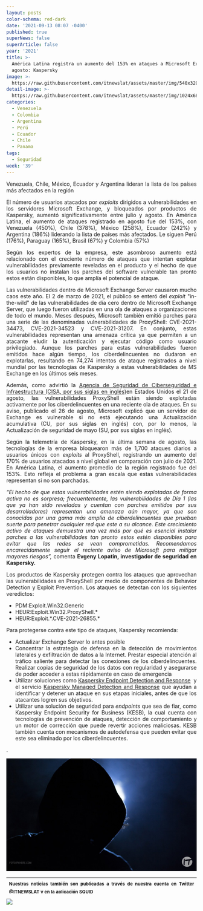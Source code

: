 ```yaml
---
layout: posts
color-schema: red-dark
date: '2021-09-13 08:07 -0400'
published: true
superNews: false
superArticle: false
year: '2021'
title: >-
  América Latina registra un aumento del 153% en ataques a Microsoft Exchange en
  agosto: Kaspersky
image: >-
  https://raw.githubusercontent.com/itnewslat/assets/master/img/540x320/Ataque-de-Hackers-p.jpg
detail-image: >-
  https://raw.githubusercontent.com/itnewslat/assets/master/img/1024x680/Ataque-de-Hackers-g.jpg
categories:
  - Venezuela
  - Colombia
  - Argentina
  - Perú
  - Ecuador
  - Chile
  - Panama
tags:
  - Seguridad
week: '39'
---
```

<p style="text-align: justify;">Venezuela, Chile, México, Ecuador y Argentina lideran la lista de los países más afectados en la región</p>
<p style="text-align: justify;">El número de usuarios atacados por <em>exploits </em>dirigidos a vulnerabilidades en los servidores Microsoft Exchange, y bloqueados por productos de Kaspersky, aumentó significativamente entre julio y agosto. En América Latina, el aumento de ataques registrado en agosto fue del 153%, con Venezuela (450%), Chile (378%), México (258%), Ecuador (242%) y Argentina (186%) liderando la lista de países más afectados. Le siguen Perú (176%), Paraguay (165%), Brasil (67%) y Colombia (57%)</p>
<p style="text-align: justify;">Según los expertos de la empresa, este asombroso aumento está relacionado con el creciente número de ataques que intentan explotar vulnerabilidades previamente reveladas en el producto y el hecho de que los usuarios no instalan los parches del software vulnerable tan pronto estos están disponibles, lo que amplía el potencial de ataque.</p>
<p style="text-align: justify;">Las vulnerabilidades dentro de Microsoft Exchange Server causaron mucho caos este año. El 2 de marzo de 2021, el público se enteró del <em>exploit </em>"in-the-wild" de las vulnerabilidades de día cero dentro de Microsoft Exchange Server, que luego fueron utilizadas en una ola de ataques a organizaciones de todo el mundo. Meses después, Microsoft también emitió parches para una serie de las denominadas vulnerabilidades de ProxyShell: CVE-2021-34473, CVE-2021-34523 y CVE-2021-31207. En conjunto, estas vulnerabilidades representan una amenaza crítica ya que permiten a un atacante eludir la autenticación y ejecutar código como usuario privilegiado. Aunque los parches para estas vulnerabilidades fueron emitidos hace algún tiempo, los ciberdelincuentes no dudaron en explotarlas, resultando en 74,274 intentos de ataque registrados a nivel mundial por las tecnologías de Kaspersky a estas vulnerabilidades de MS Exchange en los últimos seis meses.</p>
<p style="text-align: justify;">Además, como advirtió la <a href="https://us-cert.cisa.gov/ncas/current-activity/2021/08/21/urgent-protect-against-active-exploitation-proxyshell">Agencia de Seguridad de Ciberseguridad e Infraestructura (CISA, por sus siglas en inglés)</a>en Estados Unidos el 21 de agosto, las vulnerabilidades ProxyShell están siendo explotadas activamente por los ciberdelincuentes en una reciente ola de ataques. En su aviso, publicado el 26 de agosto, Microsoft explicó que un servidor de Exchange es vulnerable si no está ejecutando una Actualización acumulativa (CU, por sus siglas en inglés) con, por lo menos, la Actualización de seguridad de mayo (SU, por sus siglas en inglés).</p>
<p style="text-align: justify;">Según la telemetría de Kaspersky, en la última semana de agosto, las tecnologías de la empresa bloquearon más de 1,700 ataques diarios a usuarios únicos con <em>exploits</em> al ProxyShell, registrando un aumento del 170% de usuarios atacados a nivel global en comparación con julio de 2021. En América Latina, el aumento promedio de la región registrado fue del 153%. Esto refleja el problema a gran escala que estas vulnerabilidades representan si no son parchadas.</p>
<p style="text-align: justify;"><em>“El hecho de que estas vulnerabilidades estén siendo explotadas de forma activa no es sorpresa; frecuentemente, las vulnerabilidades de Día 1 (las que ya han sido reveladas y cuentan con parches emitidos por sus desarrolladores) representan una amenaza aún mayor, ya que son conocidas por una gama más amplia de ciberdelincuentes que prueban suerte para penetrar cualquier red que este a su alcance. Este crecimiento activo de ataques demuestra una vez más por qué es esencial instalar parches a las vulnerabilidades tan pronto estos estén disponibles para evitar que las redes se vean comprometidas. Recomendamos encarecidamente seguir el reciente aviso de Microsoft para mitigar mayores riesgos”,</em> comenta <strong>Evgeny Lopatin, investigador de seguridad en Kaspersky.</strong></p>
<p style="text-align: justify;">Los productos de Kaspersky protegen contra los ataques que aprovechan las vulnerabilidades en ProxyShell por medio de componentes de Behavior Detection y Exploit Prevention. Los ataques se detectan con los siguientes veredictos:</p>

<ul style="text-align: justify;">
	<li>PDM:Exploit.Win32.Generic</li>
	<li>HEUR:Exploit.Win32.ProxyShell.*</li>
	<li>HEUR:Exploit.*.CVE-2021-26855.*</li>
</ul>
<p style="text-align: justify;">Para protegerse contra este tipo de ataques, Kaspersky recomienda:</p>

<ul>
	<li style="text-align: justify;">Actualizar Exchange Server lo antes posible</li>
	<li style="text-align: justify;">Concentrar la estrategia de defensa en la detección de movimientos laterales y exfiltración de datos a la Internet. Prestar especial atención al tráfico saliente para detectar las conexiones de los ciberdelincuentes. Realizar copias de seguridad de los datos con regularidad y asegurarse de poder acceder a estas rápidamente en caso de emergencia</li>
	<li style="text-align: justify;">Utilizar soluciones como <a href="https://latam.kaspersky.com/enterprise-security/endpoint-detection-response-edr">Kaspersky Endpoint Detection and Response</a>  y el servicio <a href="https://latam.kaspersky.com/enterprise-security/managed-detection-and-response">Kaspersky Managed Detection and Response</a> que ayudan a identificar y detener un ataque en sus etapas iniciales, antes de que los atacantes logren sus objetivos.</li>
	<li style="text-align: justify;">Utilizar una solución de seguridad para <em>endpoints</em> que sea de fiar, como Kaspersky Endpoint Security for Business (KESB), la cual cuenta con tecnologías de prevención de ataques, detección de comportamiento y un motor de corrección que puede revertir acciones maliciosas. KESB también cuenta con mecanismos de autodefensa que pueden evitar que este sea eliminado por los ciberdelincuentes.</li>
</ul>.

![](https://raw.githubusercontent.com/itnewslat/assets/master/img/540x320/Ataque-de-Hackers-p.jpg)

<table style="height: 42px;" width="569">
<tbody>
<tr>
<td style="text-align: justify;"><sub><strong>Nuestras noticias también son publicadas a través de nuestra cuenta en Twitter <a href="https://twitter.com/itnewslat?lang=es">@ITNEWSLAT</a> y en la aplicación <a href="https://squidapp.co/en/">SQUID</a></strong></sub></td>
</tr>
</tbody>
</table>

<img src="https://tracker.metricool.com/c3po.jpg?hash=56f88a41e39ab42c063cc51676587a04"/>
